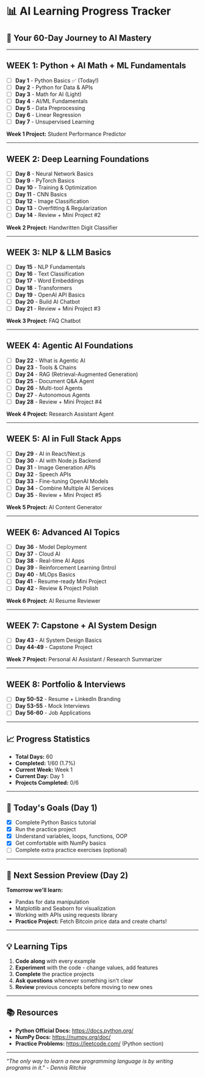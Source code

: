 # 📊 AI Learning Progress Tracker

## 🎯 **Your 60-Day Journey to AI Mastery**

---

## **WEEK 1: Python + AI Math + ML Fundamentals**
- [ ] **Day 1** - Python Basics ✅ (Today!)
- [ ] **Day 2** - Python for Data & APIs
- [ ] **Day 3** - Math for AI (Light)
- [ ] **Day 4** - AI/ML Fundamentals
- [ ] **Day 5** - Data Preprocessing
- [ ] **Day 6** - Linear Regression
- [ ] **Day 7** - Unsupervised Learning

**Week 1 Project:** Student Performance Predictor

---

## **WEEK 2: Deep Learning Foundations**
- [ ] **Day 8** - Neural Network Basics
- [ ] **Day 9** - PyTorch Basics
- [ ] **Day 10** - Training & Optimization
- [ ] **Day 11** - CNN Basics
- [ ] **Day 12** - Image Classification
- [ ] **Day 13** - Overfitting & Regularization
- [ ] **Day 14** - Review + Mini Project #2

**Week 2 Project:** Handwritten Digit Classifier

---

## **WEEK 3: NLP & LLM Basics**
- [ ] **Day 15** - NLP Fundamentals
- [ ] **Day 16** - Text Classification
- [ ] **Day 17** - Word Embeddings
- [ ] **Day 18** - Transformers
- [ ] **Day 19** - OpenAI API Basics
- [ ] **Day 20** - Build AI Chatbot
- [ ] **Day 21** - Review + Mini Project #3

**Week 3 Project:** FAQ Chatbot

---

## **WEEK 4: Agentic AI Foundations**
- [ ] **Day 22** - What is Agentic AI
- [ ] **Day 23** - Tools & Chains
- [ ] **Day 24** - RAG (Retrieval-Augmented Generation)
- [ ] **Day 25** - Document Q&A Agent
- [ ] **Day 26** - Multi-tool Agents
- [ ] **Day 27** - Autonomous Agents
- [ ] **Day 28** - Review + Mini Project #4

**Week 4 Project:** Research Assistant Agent

---

## **WEEK 5: AI in Full Stack Apps**
- [ ] **Day 29** - AI in React/Next.js
- [ ] **Day 30** - AI with Node.js Backend
- [ ] **Day 31** - Image Generation APIs
- [ ] **Day 32** - Speech APIs
- [ ] **Day 33** - Fine-tuning OpenAI Models
- [ ] **Day 34** - Combine Multiple AI Services
- [ ] **Day 35** - Review + Mini Project #5

**Week 5 Project:** AI Content Generator

---

## **WEEK 6: Advanced AI Topics**
- [ ] **Day 36** - Model Deployment
- [ ] **Day 37** - Cloud AI
- [ ] **Day 38** - Real-time AI Apps
- [ ] **Day 39** - Reinforcement Learning (Intro)
- [ ] **Day 40** - MLOps Basics
- [ ] **Day 41** - Resume-ready Mini Project
- [ ] **Day 42** - Review & Project Polish

**Week 6 Project:** AI Resume Reviewer

---

## **WEEK 7: Capstone + AI System Design**
- [ ] **Day 43** - AI System Design Basics
- [ ] **Day 44-49** - Capstone Project

**Week 7 Project:** Personal AI Assistant / Research Summarizer

---

## **WEEK 8: Portfolio & Interviews**
- [ ] **Day 50-52** - Resume + LinkedIn Branding
- [ ] **Day 53-55** - Mock Interviews
- [ ] **Day 56-60** - Job Applications

---

## 📈 **Progress Statistics**
- **Total Days:** 60
- **Completed:** 1/60 (1.7%)
- **Current Week:** Week 1
- **Current Day:** Day 1
- **Projects Completed:** 0/6

---

## 🎯 **Today's Goals (Day 1)**
- [x] Complete Python Basics tutorial
- [x] Run the practice project
- [x] Understand variables, loops, functions, OOP
- [x] Get comfortable with NumPy basics
- [ ] Complete extra practice exercises (optional)

---

## 🚀 **Next Session Preview (Day 2)**
**Tomorrow we'll learn:**
- Pandas for data manipulation
- Matplotlib and Seaborn for visualization
- Working with APIs using requests library
- **Practice Project:** Fetch Bitcoin price data and create charts!

---

## 💡 **Learning Tips**
1. **Code along** with every example
2. **Experiment** with the code - change values, add features
3. **Complete** the practice projects
4. **Ask questions** whenever something isn't clear
5. **Review** previous concepts before moving to new ones

---

## 📚 **Resources**
- **Python Official Docs:** https://docs.python.org/
- **NumPy Docs:** https://numpy.org/doc/
- **Practice Problems:** https://leetcode.com/ (Python section)

---

*"The only way to learn a new programming language is by writing programs in it." - Dennis Ritchie*
